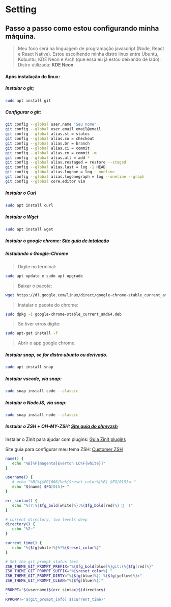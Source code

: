 # Setting
## Passo a passo como estou configurando **minha máquina**.

> Meu foco será na linguagem de programação javascript (Node, React e React Native).
> Estou escolhendo minha distro linux entre Ubuntu, Kubuntu, KDE Neon e Arch (que essa eu já estou deixando de lado).
> Distro utilizada: **KDE Neon**.

#### Após instalação do linux:

##### Instalar o git;
~~~bash
sudo apt install git
~~~
##### Configurar o git:
~~~bash
git config --global user.name "Seu nome"
git config --global user.email email@email
git config --global alias.st = status
git config --global alias.co = checkout
git config --global alias.br = branch
git config --global alias.ci = commit
git config --global alias.cm = commit -m
git config --global alias.all = add *
git config --global alias.restaged = restore --staged
git config --global alias.last = log -1 HEAD
git config --global alias.logone = log --oneline
git config --global alias.logonegraph = log --oneline --graph
git config --global core.editor vim
~~~

##### Instalar o Curl
~~~bash
sudo apt install curl
~~~

##### Instalar o Wget
~~~bash
sudo apt install wget
~~~
##### Instalar o google chrome: [Site guia de intalação](https://pt.wikihow.com/Instalar-o-Google-Chrome-Usando-o-Terminal-no-Linux;)

##### Instalando o Google-Chrome
> Digite no terminal: 
~~~bash
sudo apt update e sudo apt upgrade
~~~
> Baixar o pacote: 
~~~bash
wget https://dl.google.com/linux/direct/google-chrome-stable_current_amd64.deb   
~~~
> Instalar o pacote do chrome: 
~~~bash
sudo dpkg -i google-chrome-stable_current_amd64.deb
~~~
> Se tiver erros digite:
~~~bash
sudo apt-get install -f
~~~

> Abrir o app google chrome.

##### Instalar snap, se for distro ubunto ou derivado. 
~~~bash
sudo apt install snap
~~~

##### Instalar vscode, via snap: 
~~~bash
sudo snap install code --classic
~~~

##### Instalar o NodeJS, via snap: 
~~~bash
sudo snap install node --classic
~~~

##### Instalar o ZSH + OH-MY-ZSH: [Site guia do ohmyzsh](https://github.com/ohmyzsh/ohmyzsh)

Instalar o Zinit para ajudar com plugins: [Guia Zinit plugins](https://github.com/zdharma/zinit)

Site guia para configurar meu tema ZSH: [Customer ZSH](https://blog.carbonfive.com/writing-zsh-themes-a-quickref/)
~~~zsh
name() {
   echo "%B[%F{magenta}Everton LC%F{white}]"
}

username() {
   # echo "%B[%{$FG[006]%n%{$reset_color%}%B] $FG[015]➦ "
   echo "$(name) $FG[015]➦ "
}

err_sintax() {
   echo "%(?:%{$fg_bold[white]%}:%{$fg_bold[red]%} 👾  )"
}

# current directory, two levels deep
directory() {
   echo "%2~"
}

current_time() {
   echo "%{$fg[white]%}%*%{$reset_color%}"
}

# Set the git_prompt_status text
ZSH_THEME_GIT_PROMPT_PREFIX="%{$fg_bold[blue]%}git:(%{$fg[red]%}"
ZSH_THEME_GIT_PROMPT_SUFFIX="%{$reset_color%} "
ZSH_THEME_GIT_PROMPT_DIRTY="%{$fg[blue]%}) %{$fg[yellow]%}✗"
ZSH_THEME_GIT_PROMPT_CLEAN="%{$fg[blue]%})"

PROMPT="$(username)$(err_sintax)$(directory) 
"
RPROMPT='$(git_prompt_info) $(current_time)'

~~~
